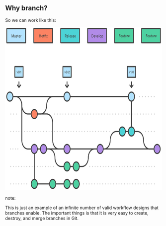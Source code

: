 ## Why branch?

So we can work like this:

<img src="images/git-flow.svg" alt="A branching workflow with master, hotfix, release, development, and feature branches." height="525">

note:

This is just an example of an infinite number of valid workflow designs that branches enable. The important things is that it is very easy to create, destroy, and merge branches in Git.
